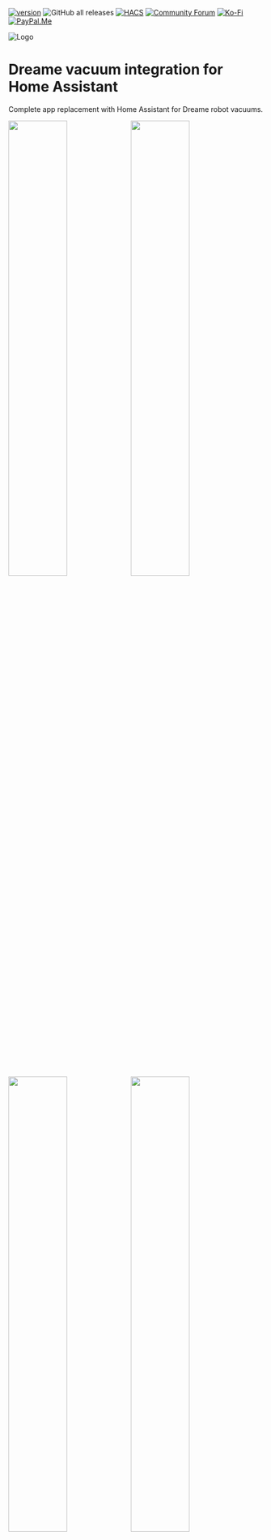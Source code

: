 [![version](https://img.shields.io/github/manifest-json/v/Tasshack/dreame-vacuum?filename=custom_components%2Fdreame_vacuum%2Fmanifest.json&color=slateblue)](https://github.com/Tasshack/dreame-vacuum/releases/latest)
![GitHub all releases](https://img.shields.io/github/downloads/Tasshack/dreame-vacuum/total)
[![HACS](https://img.shields.io/badge/HACS-Default-orange.svg?logo=HomeAssistantCommunityStore&logoColor=white)](https://github.com/hacs/integration)
[![Community Forum](https://img.shields.io/static/v1.svg?label=Community&message=Forum&color=41bdf5&logo=HomeAssistant&logoColor=white)](https://community.home-assistant.io/t/custom-component-dreame-vacuum/473026)
[![Ko-Fi](https://img.shields.io/static/v1.svg?label=%20&message=Ko-Fi&color=F16061&logo=ko-fi&logoColor=white)](https://www.ko-fi.com/Tasshack)
[![PayPal.Me](https://img.shields.io/static/v1.svg?label=%20&message=PayPal.Me&logo=paypal)](https://paypal.me/Tasshackk)

![Logo](https://raw.githubusercontent.com/Tasshack/dreame-vacuum/dev/docs/media/logo.png)

# Dreame vacuum integration for Home Assistant

Complete app replacement with Home Assistant for Dreame robot vacuums.

<img src="https://raw.githubusercontent.com/Tasshack/dreame-vacuum/master/docs/media/map.png" width="48%"><img src="https://raw.githubusercontent.com/Tasshack/dreame-vacuum/master/docs/media/map_app.png" width="48%">

<img src="https://raw.githubusercontent.com/Tasshack/dreame-vacuum/master/docs/media/settings.png" width="48%"><img src="https://raw.githubusercontent.com/Tasshack/dreame-vacuum/master/docs/media/settings_app.png" width="48%">

## Features

- [Auto generated device entities](https://github.com/Tasshack/dreame-vacuum/blob/master/docs/entities.md)
- [Live and multi floor map support](https://github.com/Tasshack/dreame-vacuum/blob/master/docs/map.md)
- [Customized room cleaning entities](https://github.com/Tasshack/dreame-vacuum/blob/master/docs/room_entities.md)
- [Services for device and map with examples](https://github.com/Tasshack/dreame-vacuum/blob/master/docs/services.md)
- [Persistent notifications and error reporting](https://github.com/Tasshack/dreame-vacuum/blob/master/docs/notifications.md)
- [Events for automations](https://github.com/Tasshack/dreame-vacuum/blob/master/docs/events.md)
- [Valetudo map card support](#with-valetudo-map-card)

## Supported Devices
- **Dreame**
  - `dreame.vacuum.p2008` *(F9)*
  - `dreame.vacuum.p2009` *(D9)*
  - `dreame.vacuum.p2259` *(D9 Max)*
  - `dreame.vacuum.p2187` *(D9 Pro)*
  - `dreame.vacuum.r2205` *(D10 Plus)*
  - `dreame.vacuum.p2029` *(L10 Pro)*
  - `dreame.vacuum.p2028a` *(L10 Plus)*
  - `dreame.vacuum.r2228o` *(L10s Ultra)*
  - `dreame.vacuum.r2215o` *(L10s Pro)*
  - `dreame.vacuum.r2216o` *(L10s Pro)*
  - `dreame.vacuum.p2028` *(Z10 Pro)*
  - `dreame.vacuum.p2027` *(W10)*
  - `dreame.vacuum.r2104` *(W10 Pro)*
  - `dreame.vacuum.r2251o` *(W10s)*
  - `dreame.vacuum.r2232a` *(W10s Pro)*
  - `dreame.vacuum.r2228` *(S10)*
  - `dreame.vacuum.r2211o` *(S10+)*
  - `dreame.vacuum.r2233` *(S10 Pro)*
  - `dreame.vacuum.r2247` *(S10 Pro Plus)*
  - `dreame.vacuum.r2246` *(S10 Plus)*
  - `dreame.vacuum.r2215` *(X10)*
  - `dreame.vacuum.r2235` *(X10 Ultra)*
- **Mijia**
  - `dreame.vacuum.p2036` *(Trouver LDS Finder)*
  - `dreame.vacuum.p2150o` *(Vacuum-Mop)*
  - `dreame.vacuum.p2150a` *(Vacuum-Mop 2 Ultra)*
  - `dreame.vacuum.p2150b` *(Vacuum-Mop 2 Ultra Set)*
  - `dreame.vacuum.p2114o` *(Self-Cleaning Robot Vacuum-Mop)* 
  - `dreame.vacuum.p2149o` *(Self-Cleaning Robot Vacuum-Mop Pro)*
  - `dreame.vacuum.r2254` *(1S)*
  - `dreame.vacuum.r2209` *(X10)*
  - `dreame.vacuum.p2114a` *(X10+)*
  - `dreame.vacuum.p2041` *(1T)*
  - `dreame.vacuum.p2140a` *(2C)*
  - `dreame.vacuum.p2140` *(2C)*
  - `dreame.vacuum.p2140q` *(Mi Robot Vacuum-Mop 2)*
  - `dreame.vacuum.p2140p` *(Mi Robot Vacuum-Mop 2)*
  - `dreame.vacuum.p2140o` *(Mi Robot Vacuum-Mop 2)*
  - `dreame.vacuum.p2148o` *(Mi Robot Vacuum Mop Ultra Slim)*
  - `dreame.vacuum.p2041o` *(Mi Robot Vacuum-Mop 2 Pro+)*
- **MOVA** 
  - `dreame.vacuum.p2157` *(L600)*
  - `dreame.vacuum.p2156o` *(MOVA Z500)*

## Installation

### Manually

```sh
wget -O - https://raw.githubusercontent.com/Tasshack/dreame-vacuum/master/install | bash -
```


### Via [HACS](https://hacs.xyz/)
<a href="https://my.home-assistant.io/redirect/hacs_repository/?owner=Tasshack&repository=dreame-vacuum&category=integration" target="_blank"><img src="https://my.home-assistant.io/badges/hacs_repository.svg" alt="Open your Home Assistant instance and open a repository inside the Home Assistant Community Store." /></a>

## Configuration
<a href="https://my.home-assistant.io/redirect/config_flow_start/?domain=dreame_vacuum" target="_blank"><img src="https://my.home-assistant.io/badges/config_flow_start.svg" alt="Open your Home Assistant instance and start setting up a new integration." /></a>
- Select configuration type:

    <img src="https://raw.githubusercontent.com/Tasshack/dreame-vacuum/master/docs/media/config_flow.png" width="550px">

    <a href="https://github.com/Tasshack/dreame-vacuum/blob/master/docs/map.md" target="_blank">About map feature</a>

- Enter required credentials according to the selected configuration type. 
  > Please make sure that the devices are at same subnet for both configuration types. <a href="https://python-miio.readthedocs.io/en/latest/troubleshooting.html#discover-devices-across-subnets" target="_blank">python-miio article about this issue.</a>
- Set your device name and integration settings:

    <img src="https://raw.githubusercontent.com/Tasshack/dreame-vacuum/master/docs/media/config_flow_settings.png" width="350px">

    <a href="https://github.com/Tasshack/dreame-vacuum/blob/master/docs/notifications.md" target="_blank">About notifications feature</a><br><a href="https://github.com/Tasshack/dreame-vacuum/blob/master/docs/map.md#color-schemes" target="_blank">About map color schemes</a>
- Navigate to device page for disabling or enabling entities that you want to use.

    <a href="https://github.com/Tasshack/dreame-vacuum/blob/master/docs/entities.md" target="_blank">About entities</a>
 
## How to Use

Integration is compatible with all available Lovelace vacuum cards but if you want to use zone cleaning feature you can prefer the Xiaomi Vacuum Card.

#### With [Xiaomi Vacuum Map Card](https://github.com/PiotrMachowski/lovelace-xiaomi-vacuum-map-card)

```yaml
type: custom:xiaomi-vacuum-map-card
entity: # Your vacuum entity
map_source:
  camera: # Map Entity
calibration_source:
  camera: true
vacuum_platform: Tasshack/dreame-vacuum
```

> Open card editor, click "Generate rooms config" button, check (adjust if needed) your config using yaml editor and save changes.
<img src="https://user-images.githubusercontent.com/6118709/189792603-c5ad2089-7405-4d1b-850d-77af8f170618.png">

#### With [Vacuum Card](https://github.com/denysdovhan/vacuum-card)

```yaml
type: custom:vacuum-card
entity: # Your vacuum entity
map: # Map Entity
map_refresh: 1
stats:
  default:
    - attribute: filter_left
      unit: '%'
      subtitle: Filter
    - attribute: side_brush_left
      unit: '%'
      subtitle: Side brush
    - attribute: main_brush_left
      unit: '%'
      subtitle: Main brush
    - attribute: sensor_dirty_left
      unit: '%'
      subtitle: Sensors
  cleaning:
    - attribute: cleaned_area
      unit: m²
      subtitle: Cleaned area
    - attribute: cleaning_time
      unit: min
      subtitle: Cleaning time
shortcuts:
  - name: Clean Room 1
    service: dreame_vacuum.vacuum_clean_segment
    service_data:
      entity_id: # Your vacuum entity
      segments: 1
    icon: mdi:sofa
  - name: Clean Room 2
    service: dreame_vacuum.vacuum_clean_segment
    service_data:
      entity_id: # Your vacuum entity
      segments: 2
    icon: mdi:bed-empty
  - name: Clean Room 3
    service: dreame_vacuum.vacuum_clean_segment
    service_data:
      entity_id: # Your vacuum entity
      segments: 3
    icon: mdi:silverware-fork-knife
```

#### With <a href="https://github.com/Hypfer/lovelace-valetudo-map-card" target="_blank">Valetudo Map Card</a>
 > Enable **Map Data** camera entity. 
<a href="https://my.home-assistant.io/redirect/entities/" target="_blank"><img src="https://my.home-assistant.io/badges/entities.svg" alt="Open your Home Assistant instance and show your entities." /></a>

```yaml
type: custom:valetudo-map-card
vacuum: # Your vacuum name not the entity id
rotate: 0 # Map rotation entity does not work on valetudo map card
dock_icon: mdi:lightning-bolt-circle
dock_color: rgb(105 178 141)
vacuum_color: rgb(110, 110, 110)
wall_color: rgb(159, 159, 159)
floor_color: rgb(221, 221, 221)
no_go_area_color: rgb(177, 0, 0)
no_mop_area_color: rgb(170, 47, 255)
virtual_wall_color: rgb(199, 0, 0)
virtual_wall_width: 1.5
currently_cleaned_zone_color: rgb(221, 221, 221)
path_color: rgb(255, 255, 255)
path_width: 1.5
segment_opacity: 1
segment_colors:
  - rgb(171, 199, 248)
  - rgb(249, 224, 125)
  - rgb(184, 227, 255)
  - rgb(184, 217, 141)
```

#### With <a href="https://github.com/benct/lovelace-xiaomi-vacuum-card" target="_blank">Xiaomi Vacuum Card</a> and Picture Entity Card
```yaml
type: picture-entity
entity: # Your vacuum entity
camera_image: # Your camera entity
show_state: false
show_name: false
camera_view: live
tap_action:
  action: none
hold_action:
  action: none
```

```yaml
type: custom:xiaomi-vacuum-card
entity: # Your vacuum entity
vendor: xiaomi
attributes:
  main_brush_life:
    label: 'Main Brush: '
    key: main_brush_left
    unit: '%'
    icon: mdi:car-turbocharger
  side_brush_life:
    label: 'Side Brush: '
    key: side_brush_left
    unit: '%'
    icon: mdi:pinwheel-outline
  filter_life:
    label: 'Filter: '
    key: filter_left
    unit: '%'
    icon: mdi:air-filter
  sensor_life:
    label: 'Sensor: '
    key: sensor_dirty_left
    unit: '%'
    icon: mdi:radar
  main_brush: false
  side_brush: false
  filter: false
  sensor: false

```

#### With Dreame Vacuum Card

*Coming Soon*

## To Do

- Cleaning history map support
- Map recovery support
- Schedule editing
- AI Obstacle image support
- Custom lovelace card for map editing


## Contributing
Integrations is currently only available on English language and if want you use it on our language it would be very helpful to you to translate files on *translations* folder and share with us.

To submit your changes please fork this repository and open a pull request. 

## Thanks To

 - [xiaomi_vacuum](https://github.com/pooyashahidi/xiaomi_vacuum) by [@pooyashahidi](https://github.com/pooyashahidi)
 - [Xiaomi MIoT for Home Assistant](https://github.com/ha0y/xiaomi_miot_raw) by [@ha0y](https://github.com/ha0y)
 - [Xiaomi Cloud Map Extractor](https://github.com/PiotrMachowski/Home-Assistant-custom-components-Xiaomi-Cloud-Map-Extractor) by [@PiotrMachowski](https://github.com/PiotrMachowski)
 

<a href='https://ko-fi.com/tasshack' target='_blank'><img height='36' style='border:0px;height:36px;' src='https://storage.ko-fi.com/cdn/kofi3.png?v=3' border='0' alt='Buy Me a Coffee at ko-fi.com' /></a>
<a href="https://paypal.me/tasshackK" target="_blank"><img src="https://www.paypalobjects.com/webstatic/mktg/logo/pp_cc_mark_37x23.jpg" border="0" alt="PayPal Logo" style="height: auto !important;width: auto !important;"></a>

